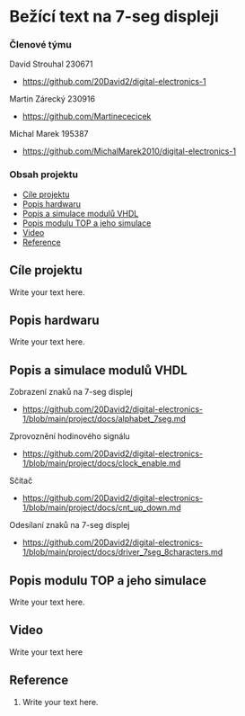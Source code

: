 # Bežící text na 7-seg displeji

### Členové týmu

David Strouhal 230671
* https://github.com/20David2/digital-electronics-1

Martin Zárecký 230916
* https://github.com/Martinececicek

Michal Marek 195387
* https://github.com/MichalMarek2010/digital-electronics-1


### Obsah projektu

* [Cíle projektu](#objectives)
* [Popis hardwaru](#hardware)
* [Popis a simulace modulů VHDL](#modules)
* [Popis modulu TOP a jeho simulace](#top)
* [Video](#video)
* [Reference](#references)

<a name="objectives"></a>

## Cíle projektu

Write your text here.

<a name="hardware"></a>

## Popis hardwaru

Write your text here.

<a name="modules"></a>

## Popis a simulace modulů VHDL

Zobrazení znaků na 7-seg displej
* https://github.com/20David2/digital-electronics-1/blob/main/project/docs/alphabet_7seg.md

Zprovoznění hodinového signálu
* https://github.com/20David2/digital-electronics-1/blob/main/project/docs/clock_enable.md

Sčítač
* https://github.com/20David2/digital-electronics-1/blob/main/project/docs/cnt_up_down.md

Odesílaní znaků na 7-seg displej
* https://github.com/20David2/digital-electronics-1/blob/main/project/docs/driver_7seg_8characters.md

<a name="top"></a>

## Popis modulu TOP a jeho simulace

Write your text here.

<a name="video"></a>

## Video

Write your text here

<a name="references"></a>

## Reference

1. Write your text here.
